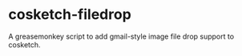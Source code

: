 cosketch-filedrop
=================

A greasemonkey script to add gmail-style image file drop support to cosketch.